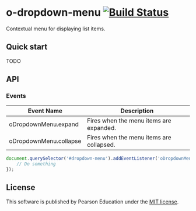# o-dropdown-menu [![Build Status](https://travis-ci.org/Pearson-Higher-Ed/o-dropdown-menu.svg)](https://travis-ci.org/Pearson-Higher-Ed/o-dropdown-menu)

Contextual menu for displaying list items.

## Quick start

TODO

## API

### Events

| Event Name               | Description                                         |
|--------------------------|-----------------------------------------------------|
| oDropdownMenu.expand     | Fires when the menu items are expanded.             |
| oDropdownMenu.collapse   | Fires when the menu items are collapsed.            |

```js
document.querySelector('#dropdown-menu').addEventListener('oDropdownMenu.expand', function (e) {
	// Do something
});
```

## License

This software is published by Pearson Education under the [MIT license](LICENSE).
